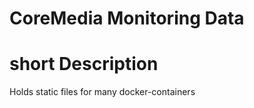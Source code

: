 
CoreMedia Monitoring Data
=========================

# short Description

Holds static files for many docker-containers
